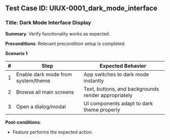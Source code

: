 ## Test Case ID: UIUX-0001_dark_mode_interface
### Title: Dark Mode Interface Display
**Summary**: Verify functionality works as expected.

**Preconditions**: Relevant precondition setup is completed.

**Scenario 1**

| # | Step                               | Expected Behavior                                  |
|---|------------------------------------|----------------------------------------------------|
| 1 | Enable dark mode from system/theme | App switches to dark mode instantly                |
| 2 | Browse all main screens            | Text, buttons, and backgrounds render appropriately|
| 3 | Open a dialog/modal                | UI components adapt to dark theme properly         |


**Post-conditions**:
- Feature performs the expected action.
